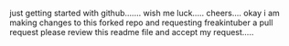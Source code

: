 
just getting started with github.......
wish me luck.....
cheers....
okay i am making changes to this forked repo and requesting freakintuber a pull request
please review this readme file and accept my request.....
